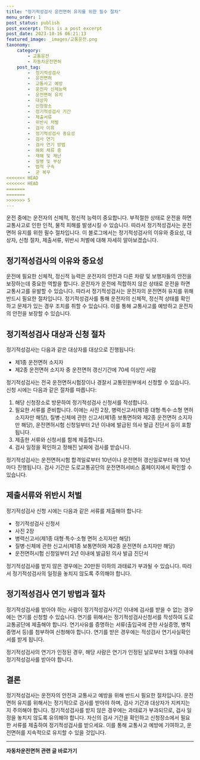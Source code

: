 ```yaml
---
title: "정기적성검사 운전면허 유지를 위한 필수 절차"
menu_order: 1
post_status: publish
post_excerpt: This is a post excerpt
post_date: 2023-10-16 06:21:13
featured_image: _images/교통운전.png
taxonomy:
    category:
        - 교통운전
        - 자동차운전면허
    post_tag:
        -  정기적성검사
        -  운전면허
        -  교통사고 예방
        -  운전자 신체능력
        -  운전면허 유지
        -  대상자
        -  신청장소
        -  정기적성검사 기간
        -  제출서류
        -  위반시 처벌
        -  검사 이유
        -  정기적성검사 중요성
        -  검사 연기
        -  검사 연기 방법
        -  해외 체류 중
        -  재해 및 재난
        -  질병 및 부상
        -  법적 구속
        -  군 복무
<<<<<<< HEAD
<<<<<<< HEAD
=======
=======
>>>>>>> 5
---
```



운전 중에는 운전자의 신체적, 정신적 능력이 중요합니다. 부적절한 상태로 운전을 하면 교통사고로 인한 인적, 물적 피해를 발생시킬 수 있습니다. 따라서 정기적성검사는 운전면허 유지를 위한 필수 절차입니다. 이 블로그에서는 정기적성검사의 이유와 중요성, 대상자, 신청 절차, 제출서류, 위반시 처벌에 대해 자세히 알아보겠습니다.

##  정기적성검사의 이유와 중요성

운전에 필요한 신체적, 정신적 능력은 운전자의 안전과 다른 차량 및 보행자들의 안전을 보장하는데 중요한 역할을 합니다. 운전자가 운전에 적합하지 않은 상태로 운전을 하면 교통사고를 유발할 수 있습니다. 따라서 정기적성검사는 운전자의 운전면허 유지를 위해 반드시 필요한 절차입니다. 정기적성검사를 통해 운전자의 신체적, 정신적 상태를 확인하고 문제가 있는 경우 조치를 취할 수 있습니다. 이를 통해 교통사고를 예방하고 운전자의 안전을 보장할 수 있습니다.

##  정기적성검사 대상과 신청 절차

정기적성검사는 다음과 같은 대상자를 대상으로 진행됩니다:

- 제1종 운전면허 소지자
- 제2종 운전면허 소지자 중 운전면허 갱신기간에 70세 이상인 사람

정기적성검사는 전국 운전면허시험장이나 경찰서 교통민원부에서 신청할 수 있습니다. 신청 시에는 다음과 같은 절차를 따릅니다:

1. 해당 신청장소로 방문하여 정기적성검사 신청서를 작성합니다.
2. 필요한 서류를 준비합니다. 이에는 사진 2장, 병력신고서(제1종 대형·특수·소형 면허 소지자만 해당), 질병·신체에 관한 신고서(제1종 보통면허와 제2종 운전면허 소지자만 해당), 운전면허시험 신청일부터 2년 이내에 발급된 의사 발급 진단서 등이 포함됩니다.
3. 제출한 서류와 신청서를 함께 제출합니다.
4. 검사 일정을 확인하고 정해진 날짜에 검사를 받습니다.

정기적성검사는 운전면허시험 합격일로부터 10년이나 운전면허 갱신일로부터 매 10년 마다 진행됩니다. 검사 기간은 도로교통공단의 운전면허서비스 홈페이지에서 확인할 수 있습니다.

##  제출서류와 위반시 처벌

정기적성검사 신청 시에는 다음과 같은 서류를 제출해야 합니다:

- 정기적성검사 신청서
- 사진 2장
- 병력신고서(제1종 대형·특수·소형 면허 소지자만 해당)
- 질병·신체에 관한 신고서(제1종 보통면허와 제2종 운전면허 소지자만 해당)
- 운전면허시험 신청일부터 2년 이내에 발급된 의사 발급 진단서

정기적성검사를 받지 않은 경우에는 20만원 이하의 과태료가 부과될 수 있습니다. 따라서 정기적성검사의 일정을 놓치지 않도록 주의해야 합니다.

##  정기적성검사 연기 방법과 절차

정기적성검사를 받아야 하는 사람이 정기적성검사기간 이내에 검사를 받을 수 없는 경우에는 연기를 신청할 수 있습니다. 연기를 위해서는 정기적성검사신청서를 작성하여 도로교통공단에 제출해야 합니다. 연기사유를 증명하는 서류(출입국에 관한 사실증명, 병적증명서 등)를 첨부하여 신청해야 합니다. 연기를 받은 경우에는 적성검사 연기사실확인서를 받게 됩니다.

정기적성검사의 연기가 인정된 경우, 해당 사람은 연기가 인정된 날로부터 3개월 이내에 정기적성검사를 받아야 합니다.

## 결론

정기적성검사는 운전자의 안전과 교통사고 예방을 위해 반드시 필요한 절차입니다. 운전면허 유지를 위해서는 정기적으로 검사를 받아야 하며, 검사 기간과 대상자가 지켜지는지 주의해야 합니다. 정기적성검사를 받지 않은 경우에는 과태료가 부과되므로, 검사 일정을 놓치지 않도록 유의해야 합니다. 자신의 검사 기간을 확인하고 신청장소에서 필요한 서류를 제출하여 정기적성검사를 받으세요. 이를 통해 교통사고 예방에 기여하고, 운전면허를 지속적으로 유지할 수 있을 것입니다.




<!-- wp:separator -->
<hr class="wp-block-separator has-alpha-channel-opacity"/>
<!-- /wp:separator -->

<!-- wp:group {"backgroundColor":"base","layout":{"type":"constrained"}} -->
<div class="wp-block-group has-base-background-color has-background"><!-- wp:paragraph {"align":"center","fontSize":"large"} -->
<p class="has-text-align-center has-large-font-size"><strong>자동차운전면허 관련 글 바로가기</strong></p>
<!-- /wp:paragraph -->


<!-- wp:latest-posts
{"categories":[{"id":2641,"count":19,"description":"","link":"https://uknowlaw.com/category/%ec%9e%90%eb%8f%99%ec%b0%a8%ec%9a%b4%ec%a0%84%eb%a9%b4%ed%97%88/","name":"자동차운전면허","slug":"자동차운전면허","taxonomy":"category","parent":0,"meta":[],"_links":{"self":[{"href":"https://uknowlaw.com/wp-json/wp/v2/categories/2641"}],"collection":[{"href":"https://uknowlaw.com/wp-json/wp/v2/categories"}],"about":[{"href":"https://uknowlaw.com/wp-json/wp/v2/taxonomies/category"}],"wp:post_type":[{"href":"https://uknowlaw.com/wp-json/wp/v2/posts?categories=2641"}],"curies":[{"name":"wp","href":"https://api.w.org/{rel}","templated":true}]}}],"postsToShow":100,"excerptLength":28,"postLayout":"grid","columns":2,"featuredImageAlign":"left","featuredImageSizeSlug":"large","fontSize":"medium"} /--></div>
<!-- /wp:group -->